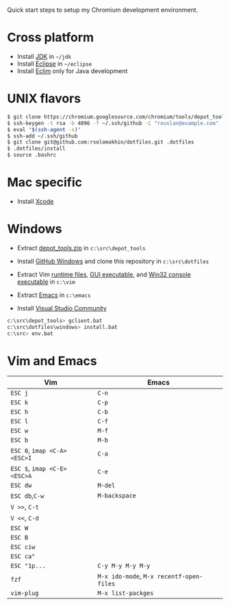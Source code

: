 Quick start steps to setup my Chromium development environment.

# Cross platform

- Install [JDK] in `~/jdk`
- Install [Eclipse] in `~/eclipse`
- Install [Eclim] only for Java development

# UNIX flavors

```sh
$ git clone https://chromium.googlesource.com/chromium/tools/depot_tools.git
$ ssh-keygen -t rsa -b 4096 -f ~/.ssh/github -C "rouslan@example.com"
$ eval "$(ssh-agent -s)"
$ ssh-add ~/.ssh/github
$ git clone git@github.com:rsolomakhin/dotfiles.git .dotfiles
$ .dotfiles/install
$ source .bashrc
```

# Mac specific

- Install [Xcode]

# Windows

- Extract [depot_tools.zip] in `c:\src\depot_tools`

- Install [GitHub Windows] and clone this
  repository in `c:\src\dotfiles`

- Extract Vim [runtime files], [GUI executable], and [Win32 console executable]
  in `c:\vim`

- Extract [Emacs] in `c:\emacs`

- Install [Visual Studio Community]

```sh
c:\src\depot_tools> gclient.bat
c:\src\dotfiles\windows> install.bat
c:\src> env.bat
```

# Vim and Emacs

| Vim                              | Emacs                                     |
|----------------------------------|-------------------------------------------|
| ``ESC j``                        | ``C-n``                                   |
| ``ESC k``                        | ``C-p``                                   |
| ``ESC h``                        | ``C-b``                                   |
| ``ESC l``                        | ``C-f``                                   |
| ``ESC w``                        | ``M-f``                                   |
| ``ESC b``                        | ``M-b``                                   |
| ``ESC 0``, ``imap <C-A> <ESC>I`` | ``C-a``                                   |
| ``ESC $``, ``imap <C-E> <ESC>A`` | ``C-e``                                   |
| ``ESC dw``                       | ``M-del``                                 |
| ``ESC db``,``C-w``               | ``M-backspace``                           |
| ``V >>``, ``C-t``                |                                           |
| ``V <<``, ``C-d``                |                                           |
| ``ESC W``                        |                                           |
| ``ESC B``                        |                                           |
| ``ESC ciw``                      |                                           |
| ``ESC ca"``                      |                                           |
| ``ESC "1p...``                   | ``C-y M-y M-y M-y``                       |
| ``fzf``                          | ``M-x ido-mode``, ``M-x recentf-open-files`` |
| ``vim-plug``                     | ``M-x list-packges``                      |

[JDK]: http://www.oracle.com/technetwork/java/javase/downloads/index.html
[Eclipse]: http://www.eclipse.org/downloads/index.php
[Eclim]: http://sourceforge.net/projects/eclim/files/eclim/2.4.1/eclim_2.4.1.jar/download
[Xcode]: https://developer.apple.com/xcode/
[depot_tools.zip]: https://src.chromium.org/svn/trunk/tools/depot_tools.zip
[GitHub Windows]: https://windows.github.com/
[runtime files]: ftp://ftp.vim.org/pub/vim/pc/vim74rt.zip
[GUI executable]: ftp://ftp.vim.org/pub/vim/pc/gvim74.zip
[Win32 console executable]: ftp://ftp.vim.org/pub/vim/pc/vim74w32.zip
[Emacs]: https://ftp.gnu.org/gnu/emacs/windows/emacs-24.4-bin-i686-pc-mingw32.zip
[Visual Studio Community]: https://www.visualstudio.com/
